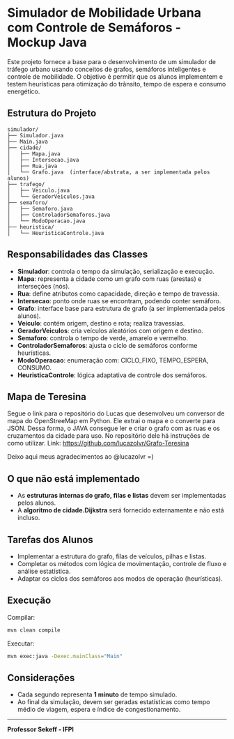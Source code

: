 # Simulador de Mobilidade Urbana com Controle de Semáforos - Mockup Java

Este projeto fornece a base para o desenvolvimento de um simulador de tráfego urbano usando conceitos de grafos, semáforos inteligentes e controle de mobilidade. O objetivo é permitir que os alunos implementem e testem heurísticas para otimização do trânsito, tempo de espera e consumo energético.

## Estrutura do Projeto

```
simulador/
├── Simulador.java
├── Main.java
├── cidade/
│   ├── Mapa.java
│   ├── Intersecao.java
│   ├── Rua.java
│   └── Grafo.java  (interface/abstrata, a ser implementada pelos alunos)
├── trafego/
│   ├── Veiculo.java
│   └── GeradorVeiculos.java
├── semaforo/
│   ├── Semaforo.java
│   ├── ControladorSemaforos.java
│   └── ModoOperacao.java
├── heuristica/
│   └── HeuristicaControle.java
```

## Responsabilidades das Classes

- **Simulador**: controla o tempo da simulação, serialização e execução.
- **Mapa**: representa a cidade como um grafo com ruas (arestas) e interseções (nós).
- **Rua**: define atributos como capacidade, direção e tempo de travessia.
- **Intersecao**: ponto onde ruas se encontram, podendo conter semáforo.
- **Grafo**: interface base para estrutura de grafo (a ser implementada pelos alunos).
- **Veiculo**: contém origem, destino e rota; realiza travessias.
- **GeradorVeiculos**: cria veículos aleatórios com origem e destino.
- **Semaforo**: controla o tempo de verde, amarelo e vermelho.
- **ControladorSemaforos**: ajusta o ciclo de semáforos conforme heurísticas.
- **ModoOperacao**: enumeração com: CICLO_FIXO, TEMPO_ESPERA, CONSUMO.
- **HeuristicaControle**: lógica adaptativa de controle dos semáforos.

## Mapa de Teresina
Segue o link para o repositório do Lucas que desenvolveu um conversor de mapa do OpenStreeMap em Python. Ele extrai o mapa e o converte para JSON. Dessa forma, o JAVA consegue ler e criar o grafo com as ruas e os cruzamentos da cidade para uso. No repositório dele há instruções de como utilizar.
Link: https://github.com/lucazolvr/Grafo-Teresina

Deixo aqui meus agradecimentos ao @lucazolvr     =)

## O que não está implementado

- As **estruturas internas do grafo, filas e listas** devem ser implementadas pelos alunos.
- A **algoritmo de cidade.Dijkstra** será fornecido externamente e não está incluso.

## Tarefas dos Alunos

- Implementar a estrutura do grafo, filas de veículos, pilhas e listas.
- Completar os métodos com lógica de movimentação, controle de fluxo e análise estatística.
- Adaptar os ciclos dos semáforos aos modos de operação (heurísticas).

## Execução

Compilar:
```bash
mvn clean compile
```

Executar:
```bash
mvn exec:java -Dexec.mainClass="Main"

```

## Considerações

- Cada segundo representa **1 minuto** de tempo simulado.
- Ao final da simulação, devem ser geradas estatísticas como tempo médio de viagem, espera e índice de congestionamento.

---
**Professor Sekeff - IFPI**
